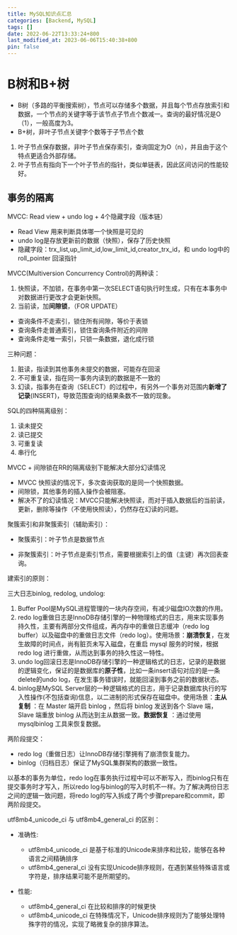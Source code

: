 ```yaml
---
title: MySQL知识点汇总
categories: [Backend, MySQL]
tags: []
date: 2022-06-22T13:33:24+800
last_modified_at: 2023-06-06T15:40:38+800
pin: false
---
```


# B树和B+树

- B树（多路的平衡搜索树），节点可以存储多个数据，并且每个节点存放索引和数据，一个节点的关键字等于该节点子节点个数减一。查询的最好情况是O（1），一般高度为3。
- B+树，非叶子节点关键字个数等于子节点个数
1. 叶子节点保存数据，非叶子节点保存索引，查询固定为O（n），并且由于这个特点更适合外部存储。
2. 叶子节点有指向下一个叶子节点的指针，类似单链表，因此区间访问的性能较好。

## 事务的隔离

MVCC: Read view + undo log + 4个隐藏字段（版本链）
- Read View 用来判断具体哪一个快照是可见的
- undo log是存放更新前的数据（快照），保存了历史快照
- 隐藏字段：trx_list,up_limit_id,low_limit_id,creator_trx_id，和 undo log中的 roll_pointer 回滚指针

MVCC(Multiversion Concurrency Control)的两种读：
1. 快照读，不加锁，在事务中第一次SELECT语句执行时生成，只有在本事务中对数据进行更改才会更新快照。
2. 当前读，加**间隙锁**，（FOR UPDATE）
- 查询条件不走索引，锁住所有间隙，等价于表锁
- 查询条件走普通索引，锁住查询条件附近的间隙
- 查询条件走唯一索引，只锁一条数据，退化成行锁

三种问题：
1. 脏读，指读到其他事务未提交的数据，可能存在回滚
2. 不可重复读，指在同一事务内读到的数据是不一致的
3. 幻读，指事务在查询（SELECT）的过程中，有另外一个事务对范围内**新增了记录**(INSERT)，导致范围查询的结果条数不一致的现象。

SQL的四种隔离级别：
1. 读未提交
2. 读已提交
3. 可重复读
4. 串行化

MVCC + 间隙锁在RR的隔离级别下能解决大部分幻读情况
- MVCC 快照读的情况下，多次查询获取的是同一个快照数据。
- 间隙锁，其他事务的插入操作会被阻塞。
- 解决不了的幻读情况：MVCC只能解决快照读，而对于插入数据后的当前读，更新，删除等操作（不使用快照读），仍然存在幻读的问题。

聚簇索引和非聚簇索引（辅助索引）：

- 聚簇索引：叶子节点是数据节点

- 非聚簇索引：叶子节点是索引节点，需要根据索引上的值（主键）再次回表查询。

建索引的原则：


三大日志binlog, redolog, undolog:
1. Buffer Pool是MySQL进程管理的一块内存空间，有减少磁盘IO次数的作用。
2. redo log重做日志是InnoDB存储引擎的一种物理格式的日志，用来实现事务持久性，主要有两部分文件组成，再内存中的重做日志缓冲（redo log buffer）以及磁盘中的重做日志文件（redo log）。使用场景：**崩溃恢复**，在发生故障的时间点，尚有脏页未写入磁盘，在重启 mysql 服务的时候，根据 redo log 进行重做，从而达到事务的持久性这一特性。
3. undo log回滚日志是InnoDB存储引擎的一种逻辑格式的日志，记录的是数据的逻辑变化，保证的是数据库的**原子性**，比如一条insert语句对应的是一条delete的undo log，在发生事务错误时，就能回滚到事务之前的数据状态。
4. binlog是MySQL Server层的一种逻辑格式的日志，用于记录数据库执行的写入性操作(不包括查询)信息，以二进制的形式保存在磁盘中。使用场景：**主从复制** ：在 Master 端开启 binlog ，然后将 binlog 发送到各个 Slave 端， Slave 端重放 binlog 从而达到主从数据一致。**数据恢复** ：通过使用 mysqlbinlog 工具来恢复数据。

两阶段提交：
- redo log（重做日志）让InnoDB存储引擎拥有了崩溃恢复能力。
- binlog（归档日志）保证了MySQL集群架构的数据一致性。

以基本的事务为单位，redo log在事务执行过程中可以不断写入，而binlog只有在提交事务时才写入，所以redo log与binlog的写入时机不一样。为了解决两份日志之间的逻辑一致问题，将redo log的写入拆成了两个步骤prepare和commit，即两阶段提交。


utf8mb4_unicode_ci 与 utf8mb4_general_ci 的区别：

- 准确性:
  - utf8mb4_unicode_ci 是基于标准的Unicode来排序和比较，能够在各种语言之间精确排序
  - utf8mb4_general_ci 没有实现Unicode排序规则，在遇到某些特殊语言或字符是，排序结果可能不是所期望的。

- 性能:
  - utf8mb4_general_ci 在比较和排序的时候更快
  - utf8mb4_unicode_ci 在特殊情况下，Unicode排序规则为了能够处理特殊字符的情况，实现了略微复杂的排序算法。